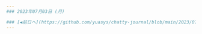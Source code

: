 ```yaml
---
### 2023年07月03日 (月)

### [◀️前日へ](https://github.com/yuasys/chatty-journal/blob/main/2023/07/2023-07-02.md)&emsp;&emsp;&emsp;&emsp;[翌日へ▶️](https://github.com/yuasys/chatty-journal/blob/main/2023/07/2023-07-04.md)
---
```



